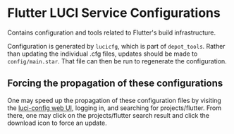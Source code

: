 # Flutter LUCI Service Configurations

Contains configuration and tools related to Flutter's build infrastructure.

Configuration is generated by `lucicfg`, which is part of `depot_tools`. Rather
than updating the individual .cfg files, updates should be made to
`config/main.star`. That file can then be run to regenerate the configuration.

## Forcing the propagation of these configurations

One may speed up the propagation of these configuration files by visiting the
[luci-config web UI](https://luci-config.appspot.com/), logging in, and
searching for projects/flutter. From there, one may click on the
projects/flutter search result and click the download icon to force an update.
